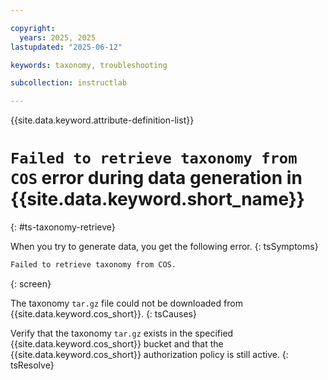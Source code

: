 ```yaml
---

copyright:
  years: 2025, 2025
lastupdated: "2025-06-12"

keywords: taxonomy, troubleshooting

subcollection: instructlab

---
```


{{site.data.keyword.attribute-definition-list}}

# `Failed to retrieve taxonomy from COS` error during data generation in {{site.data.keyword.short_name}}
{: #ts-taxonomy-retrieve}


When you try to generate data, you get the following error.
{: tsSymptoms}

```txt
Failed to retrieve taxonomy from COS.
```
{: screen}


The taxonomy `tar.gz` file could not be downloaded from {{site.data.keyword.cos_short}}.
{: tsCauses}


Verify that the taxonomy `tar.gz` exists in the specified {{site.data.keyword.cos_short}} bucket and that the {{site.data.keyword.cos_short}} authorization policy is still active.
{: tsResolve}
